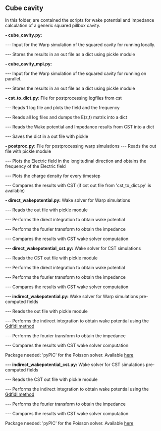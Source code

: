 ## Cube cavity

In this folder, are contained the scripts for wake potential and impedance calculation of a generic squared pillbox cavity.

**- cube_cavity.py:**  

  --- Input for the Warp simulation of the squared cavity for running locally. 

  --- Stores the results in an out file as a dict using pickle module

**- cube_cavity_mpi.py:**  

  --- Input for the Warp simulation of the squared cavity for running on parallel.

  --- Stores the results in an out file as a dict using pickle module 

**- cst_to_dict.py:** File for postprocessing logfiles from cst

  --- Reads 1 log file and plots the field and the frequency

  --- Reads all log files and dumps the E(z,t) matrix into a dict

  --- Reads the Wake potential and Impedance results from CST into a dict

  --- Saves the dict in a out file with pickle

**- postproc.py:** File for postprocessing warp simulations
  --- Reads the out file with pickle module

  --- Plots the Electric field in the longitudinal direction and obtains the frequency of the Electric field

  --- Plots the charge density for every timestep

  --- Compares the results with CST (if cst out file from 'cst_to_dict.py' is available)

**- direct_wakepotential.py:**  Wake solver for Warp simulations

  --- Reads the out file with pickle module

  --- Performs the direct integration to obtain wake potential

  --- Performs the fourier transform to obtain the impedance

  --- Compares the results with CST wake solver computation

**--- direct_wakepotential_cst.py:**  Wake solver for CST simulations

  --- Reads the CST out file with pickle module

  --- Performs the direct integration to obtain wake potential

  --- Performs the fourier transform to obtain the impedance

  --- Compares the results with CST wake solver computation

**--- indirect_wakepotential.py:**  Wake solver for Warp simulations pre-computed fields

  --- Reads the out file with pickle module

  --- Performs the indirect integration to obtain wake potential using the [Gdfidl method](https://accelconf.web.cern.ch/e06/PAPERS/WEPCH110.PDF)

  --- Performs the fourier transform to obtain the impedance

  --- Compares the results with CST wake solver computation

Package needed: 'pyPIC' for the Poisson solver. Available [here](https://github.com/PyCOMPLETE/PyPIC)

**--- indirect_wakepotential_cst.py:**  Wake solver for CST simulations pre-computed fields

  --- Reads the CST out file with pickle module

  --- Performs the indirect integration to obtain wake potential using the [Gdfidl method](https://accelconf.web.cern.ch/e06/PAPERS/WEPCH110.PDF)

  --- Performs the fourier transform to obtain the impedance

  --- Compares the results with CST wake solver computation

Package needed: 'pyPIC' for the Poisson solver. Available [here](https://github.com/PyCOMPLETE/PyPIC)
